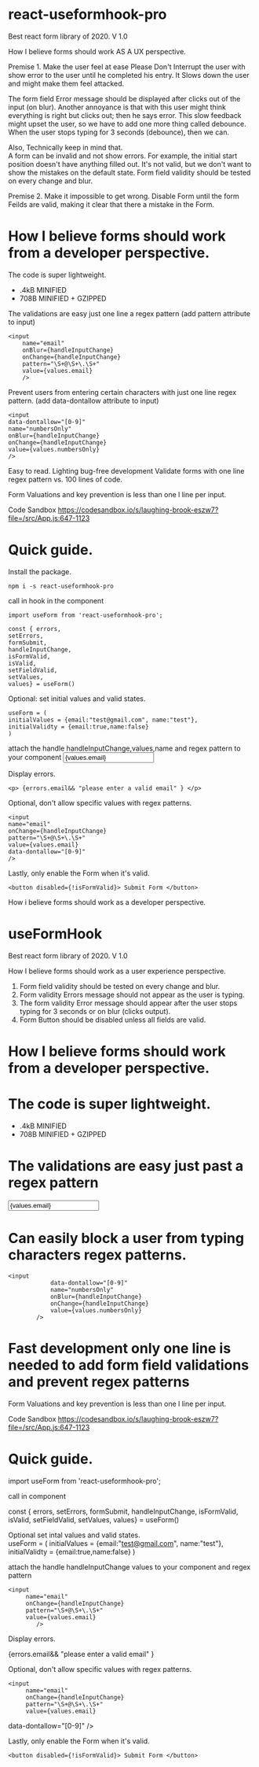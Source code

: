 


# react-useformhook-pro
Best react form library of 2020. V 1.0 

How I believe forms should work AS A UX perspective.  

Premise 1. Make the user feel at ease 
Please Don't Interrupt the user with show error to the user until he completed his entry. It Slows down the user and might make them feel attacked.  

The form field Error message should be displayed after clicks out of the input (on blur).
Another annoyance is that with this user might think everything is right but clicks out; then he says error. This slow feedback might upset the user, so we have to add one more thing called debounce.  When the user stops typing for 3 seconds (debounce), then we can. 
 
Also, Technically keep in mind that.  
A form can be invalid and not show errors. For example, the initial start position doesn't have anything filled out. It's not valid, but we don't want to show the mistakes on the default state. Form field validity should be tested on every change and blur.

Premise 2. Make it impossible to get wrong.
Disable Form until the form Feilds are valid, making it clear that there a mistake in the Form. 



# How I believe forms should work from a developer perspective. 

 The code is super lightweight. 

- .4kB MINIFIED 
- 708B MINIFIED + GZIPPED

The validations are easy just one line a regex pattern (add pattern attribute to input)

    <input
    	name="email"
    	onBlur={handleInputChange}
    	onChange={handleInputChange}
    	pattern="\S+@\S+\.\S+"
    	value={values.email}
    	/>

Prevent users from entering certain characters with just one line regex pattern. (add data-dontallow attribute to input)

    <input
    data-dontallow="[0-9]"
    name="numbersOnly"
    onBlur={handleInputChange}
    onChange={handleInputChange}
    value={values.numbersOnly}
    />

 Easy to read. Lighting bug-free development
 Validate forms with one line regex pattern vs. 100 lines of code.

Form Valuations and key prevention is less than one l line per input. 

Code Sandbox 
https://codesandbox.io/s/laughing-brook-eszw7?file=/src/App.js:647-1123

# Quick guide. 
Install the package.

    npm i -s react-useformhook-pro 
    


call in hook in the component

	import useForm from 'react-useformhook-pro';

	const { errors,
	setErrors,
	formSubmit,
	handleInputChange,
	isFormValid,
	isValid,
	setFieldValid,
	setValues,
	values} = useForm()

Optional: set initial values and valid states.  

	useForm = (
	initialValues = {email:"test@gmail.com", name:"test"},
	initialValidty = {email:true,name:false}
	)

attach the handle handleInputChange,values,name and regex pattern to your component
	<input
	name="email"
	onChange={handleInputChange}
	pattern="\S+@\S+\.\S+"
	value={values.email}
	/>

Display errors.

	<p> {errors.email&& "please enter a valid email" } </p>

Optional, don't allow specific values with regex patterns. 

	<input
	name="email"
	onChange={handleInputChange}
	pattern="\S+@\S+\.\S+"
	value={values.email}
	data-dontallow="[0-9]"
	/>


Lastly, only enable the Form when it's valid. 

	<button disabled={!isFormValid}> Submit Form </button>





How i believe forms should work as a developer perspective.

# useFormHook
Best react form library of 2020. V 1.0 

How I believe forms should work as a user experience perspective. 

1. Form field validity should be tested on every change and blur.
2. Form validity Errors message should not appear as the user is typing. 
3. The form validity Error message should appear after the user stops typing for 3 seconds or on blur (clicks output).
4. Form Button should be disabled unless all fields are valid.

# How I believe forms should work from a developer perspective. 


# The code is super lightweight. 

 - .4kB MINIFIED 
 - 708B MINIFIED + GZIPPED

# The validations are easy just past a regex pattern
   <input
         name="email"
         onBlur={handleInputChange}
         onChange={handleInputChange}
         pattern="\S+@\S+\.\S+"
         value={values.email}
      />

# Can easily block a user from typing characters regex patterns.
    <input
                data-dontallow="[0-9]"
                name="numbersOnly"
                onBlur={handleInputChange}
                onChange={handleInputChange}
                value={values.numbersOnly}
            />

# Fast development only one line is needed to add form field validations and prevent regex patterns
Form Valuations and key prevention is less than one l line per input. 

Code Sandbox 
https://codesandbox.io/s/laughing-brook-eszw7?file=/src/App.js:647-1123

# Quick guide. 

import useForm from 'react-useformhook-pro';

call in component

const { errors,
	 setErrors,
	 formSubmit,
	 handleInputChange,
	 isFormValid,
	 isValid,
	 setFieldValid,
	 setValues,
	 values} = useForm()

Optional set intal values and valid states.  
 useForm = (
	 initialValues = {email:"test@gmail.com", name:"test"},
	 initialValidty = {email:true,name:false}
	)

attach the handle handleInputChange  values to your component and regex pattern 

    <input
         name="email"
         onChange={handleInputChange}
         pattern="\S+@\S+\.\S+"
         value={values.email}
            />

Display errors.
 <p> {errors.email&& "please enter a valid email" } </p>

Optional, don't allow specific values with regex patterns. 

    <input
         name="email"
         onChange={handleInputChange}
         pattern="\S+@\S+\.\S+"
         value={values.email}
 data-dontallow="[0-9]"
            />
	    
	    
Lastly, only enable the Form when it's valid. 

    <button disabled={!isFormValid}> Submit Form </button>

